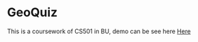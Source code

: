 # GeoQuiz

This is a coursework of CS501 in BU, demo can be see here [Here](https://drive.google.com/file/d/1KyJs2YdE9ugdRXCV3w4vOlz8ESZn5959/view)
